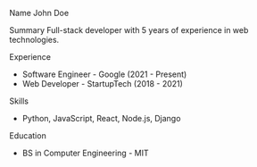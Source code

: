 Name
John Doe

Summary
Full-stack developer with 5 years of experience in web technologies.

Experience
- Software Engineer - Google (2021 - Present)
- Web Developer - StartupTech (2018 - 2021)

Skills
- Python, JavaScript, React, Node.js, Django

Education
- BS in Computer Engineering - MIT
